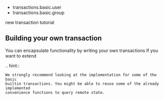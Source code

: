 * transactions.basic.user
* transactions.basic.group

new transaction tutorial

Building your own transaction
-----------------------------

You can encapsulate functionality by writing your own transactions If you want to extend

.. hint::

    We strongly recommend looking at the implementation for some of the basic
    builtin transactions. You might be able to reuse some of the already implemented
    convenience functions to query remote state.
